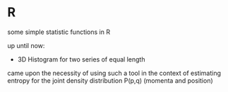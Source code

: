 # R
some simple statistic functions in R

up until now:

 - 3D Histogram for two series of equal length

came upon the necessity of using such a tool 
in the context of estimating entropy for the joint 
density distribution P(p,q) (momenta and position)


